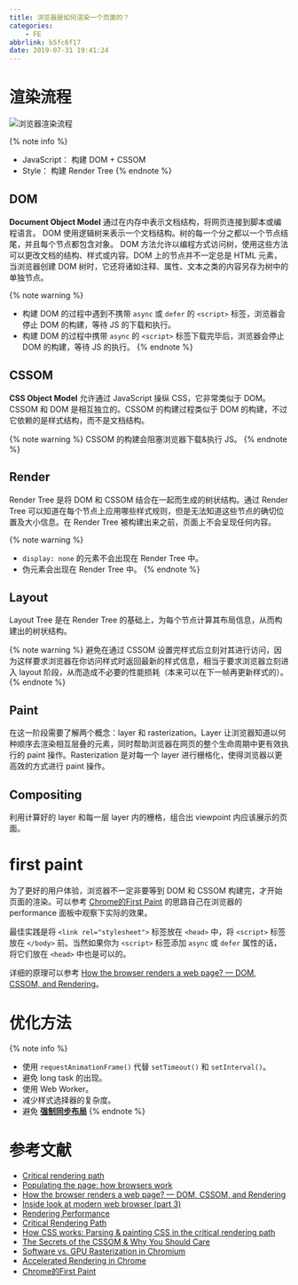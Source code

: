```yaml
---
title: 浏览器是如何渲染一个页面的？
categories:
    - FE
abbrlink: b5fc6f17
date: 2019-07-31 19:41:24
---
```


# 渲染流程

![浏览器渲染流程](https://blog-images-1258719270.cos.ap-shanghai.myqcloud.com/FE/%E6%B5%8F%E8%A7%88%E5%99%A8%E6%98%AF%E5%A6%82%E4%BD%95%E6%B8%B2%E6%9F%93%E4%B8%80%E4%B8%AA%E9%A1%B5%E9%9D%A2%E7%9A%84/%E6%B5%8F%E8%A7%88%E5%99%A8%E6%B8%B2%E6%9F%93%E6%B5%81%E7%A8%8B.jpg)

{% note info %}
- JavaScript： 构建 DOM + CSSOM
- Style： 构建 Render Tree
{% endnote %}

## DOM

**Document Object Model** 通过在内存中表示文档结构，将网页连接到脚本或编程语言。 DOM 使用逻辑树来表示一个文档结构。树的每一个分之都以一个节点结尾，并且每个节点都包含对象。 DOM 方法允许以编程方式访问树，使用这些方法可以更改文档的结构、样式或内容。DOM 上的节点并不一定总是 HTML 元素，当浏览器创建 DOM 树时，它还将诸如注释、属性、文本之类的内容另存为树中的单独节点。

{% note warning %}
- 构建 DOM 的过程中遇到不携带 `async` 或 `defer` 的 `<script>` 标签，浏览器会停止 DOM 的构建，等待 JS 的下载和执行。
- 构建 DOM 的过程中携带 `async` 的 `<script>` 标签下载完毕后，浏览器会停止 DOM 的构建，等待 JS 的执行。
{% endnote %}

## CSSOM

**CSS Object Model** 允许通过 JavaScript 操纵 CSS，它非常类似于 DOM。CSSOM 和 DOM 是相互独立的。CSSOM 的构建过程类似于 DOM 的构建，不过它依赖的是样式结构，而不是文档结构。

{% note warning %}
CSSOM 的构建会阻塞浏览器下载&执行 JS。
{% endnote %}

## Render

Render Tree 是将 DOM 和 CSSOM 结合在一起而生成的树状结构。通过 Render Tree 可以知道在每个节点上应用哪些样式规则，但是无法知道这些节点的确切位置及大小信息。在 Render Tree 被构建出来之前，页面上不会呈现任何内容。

{% note warning %}
- `display: none` 的元素不会出现在 Render Tree 中。
- 伪元素会出现在 Render Tree 中。
{% endnote %}

## Layout

Layout Tree 是在 Render Tree 的基础上，为每个节点计算其布局信息，从而构建出的树状结构。

{% note warning %}
避免在通过 CSSOM 设置完样式后立刻对其进行访问，因为这样要求浏览器在你访问样式时返回最新的样式信息，相当于要求浏览器立刻进入 layout 阶段，从而造成不必要的性能损耗（本来可以在下一帧再更新样式的）。
{% endnote %}

## Paint

在这一阶段需要了解两个概念：layer 和 rasterization。Layer 让浏览器知道以何种顺序去渲染相互层叠的元素，同时帮助浏览器在网页的整个生命周期中更有效执行的 paint 操作。Rasterization 是对每一个 layer 进行栅格化，使得浏览器以更高效的方式进行 paint 操作。

## Compositing

利用计算好的 layer 和每一层 layer 内的栅格，组合出 viewpoint 内应该展示的页面。

# first paint

为了更好的用户体验，浏览器不一定非要等到 DOM 和 CSSOM 构建完，才开始页面的渲染。可以参考 [Chrome的First Paint](http://eux.baidu.com/blog/fe/Chrome%E7%9A%84First%20Paint) 的思路自己在浏览器的 performance 面板中观察下实际的效果。

最佳实践是将 `<link rel="stylesheet">` 标签放在 `<head>` 中，将 `<script>` 标签放在 `</body>` 前。当然如果你为 `<script>` 标签添加 `async` 或 `defer` 属性的话，将它们放在 `<head>` 中也是可以的。

详细的原理可以参考 [How the browser renders a web page? — DOM, CSSOM, and Rendering](https://medium.com/jspoint/how-the-browser-renders-a-web-page-dom-cssom-and-rendering-df10531c9969)。

# 优化方法

{% note info %}
- 使用 `requestAnimationFrame()` 代替 `setTimeout()` 和 `setInterval()`。
- 避免 long task 的出现。
- 使用 Web Worker。
- 减少样式选择器的复杂度。
- 避免 [**强制同步布局**](https://developers.google.com/web/fundamentals/performance/rendering/avoid-large-complex-layouts-and-layout-thrashing#avoid_forced_synchronous_layouts)
{% endnote %}

# 参考文献

- [Critical rendering path](https://developer.mozilla.org/en-US/docs/Web/Performance/Critical_rendering_path)
- [Populating the page: how browsers work](https://developer.mozilla.org/en-US/docs/Web/Performance/How_browsers_work)
- [How the browser renders a web page? — DOM, CSSOM, and Rendering](https://medium.com/jspoint/how-the-browser-renders-a-web-page-dom-cssom-and-rendering-df10531c9969)
- [Inside look at modern web browser (part 3)](https://developers.google.com/web/updates/2018/09/inside-browser-part3)
- [Rendering Performance](https://developers.google.com/web/fundamentals/performance/rendering)
- [Critical Rendering Path](https://developers.google.com/web/fundamentals/performance/critical-rendering-path)
- [How CSS works: Parsing & painting CSS in the critical rendering path](https://blog.logrocket.com/how-css-works-parsing-painting-css-in-the-critical-rendering-path-b3ee290762d3/)
- [The Secrets of the CSSOM & Why You Should Care](https://glenelkins.medium.com/the-secrets-of-the-cssom-why-you-should-care-943a1d50307b)
- [Software vs. GPU Rasterization in Chromium](https://software.intel.com/content/www/us/en/develop/articles/software-vs-gpu-rasterization-in-chromium.html)
- [Accelerated Rendering in Chrome](https://www.html5rocks.com/en/tutorials/speed/layers/)
- [Chrome的First Paint](http://eux.baidu.com/blog/fe/Chrome%E7%9A%84First%20Paint)